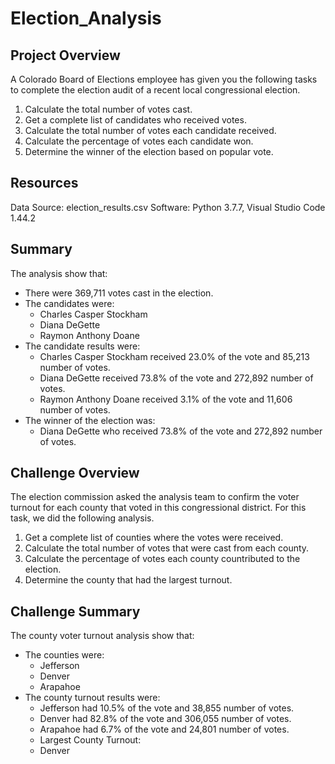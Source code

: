 # Election_Analysis
## Project Overview
A Colorado Board of Elections employee has given you the following tasks to complete the election audit of a recent local congressional election.

1. Calculate the total number of votes cast.
2. Get a complete list of candidates who received votes.
3. Calculate the total number of votes each candidate received.
4. Calculate the percentage of votes each candidate won.
5. Determine the winner of the election based on popular vote.

## Resources
Data Source: election_results.csv
Software: Python 3.7.7, Visual Studio Code 1.44.2

## Summary
The analysis show that:
- There were 369,711 votes cast in the election.
- The candidates were:
  - Charles Casper Stockham
  - Diana DeGette
  - Raymon Anthony Doane
- The candidate results were:
  - Charles Casper Stockham received 23.0% of the vote and 85,213 number of votes. 
  - Diana DeGette received 73.8% of the vote and 272,892 number of votes.
  - Raymon Anthony Doane received 3.1% of the vote and 11,606 number of votes.
- The winner of the election was:
  - Diana DeGette who received 73.8% of the vote and 272,892 number of votes.

## Challenge Overview
The election commission asked the analysis team to confirm the voter turnout for each county that voted in this congressional district. For this task, we did the following analysis.

1. Get a complete list of counties where the votes were received.
2. Calculate the total number of votes that were cast from each county.
3. Calculate the percentage of votes each county countributed to the election.
4. Determine the county that had the largest turnout.

## Challenge Summary
The county voter turnout analysis show that:
- The counties were:
  - Jefferson
  - Denver
  - Arapahoe
- The county turnout results were:
  - Jefferson had 10.5% of the vote and 38,855 number of votes.
  - Denver had 82.8% of the vote and 306,055 number of votes.
  - Arapahoe had 6.7% of the vote and 24,801 number of votes.
  - Largest County Turnout:
  - Denver
